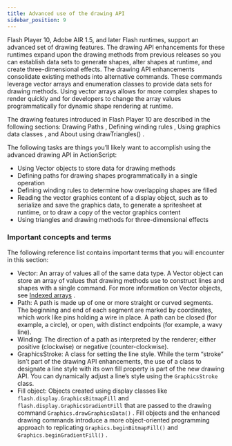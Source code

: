 ```yaml
---
title: Advanced use of the drawing API
sidebar_position: 9
---
```


Flash Player 10, Adobe AIR 1.5, and later Flash runtimes, support an advanced set of drawing features. The drawing API enhancements for these runtimes expand upon the drawing methods from previous releases so you can establish data sets to generate shapes, alter shapes at runtime, and create three-dimensional effects. The drawing API enhancements consolidate existing methods into alternative commands. These commands leverage vector arrays and enumeration classes to provide data sets for drawing methods. Using vector arrays allows for more complex shapes to render quickly and for developers to change the array values programmatically for dynamic shape rendering at runtime.

The drawing features introduced in Flash Player 10 are described in the following sections: Drawing Paths , Defining winding rules , Using graphics data classes , and About using drawTriangles() .

The following tasks are things you’ll likely want to accomplish using the advanced drawing API in ActionScript:

- Using Vector objects to store data for drawing methods
- Defining paths for drawing shapes programmatically in a single operation
- Defining winding rules to determine how overlapping shapes are filled
- Reading the vector graphics content of a display object, such as to serialize and save the graphics data, to generate a spritesheet at runtime, or to draw a copy of the vector graphics content
- Using triangles and drawing methods for three-dimensional effects

### Important concepts and terms

The following reference list contains important terms that you will encounter in this section:

- Vector: An array of values all of the same data type. A Vector object can store an array of values that drawing methods use to construct lines and shapes with a single command. For more information on Vector objects, see [Indexed arrays](/docs/development/core-actionscript-classes/working-with-arrays) .
- Path: A path is made up of one or more straight or curved segments. The beginning and end of each segment are marked by coordinates, which work like pins holding a wire in place. A path can be closed (for example, a circle), or open, with distinct endpoints (for example, a wavy line).
- Winding: The direction of a path as interpreted by the renderer; either positive (clockwise) or negative (counter-clockwise).
- GraphicsStroke: A class for setting the line style. While the term “stroke” isn’t part of the drawing API enhancements, the use of a class to designate a line style with its own fill property is part of the new drawing API. You can dynamically adjust a line’s style using the `GraphicsStroke` class.
- Fill object: Objects created using display classes like `flash.display.GraphicsBitmapFill` and `flash.display.GraphicsGradientFill` that are passed to the drawing command `Graphics.drawGraphicsData()` . Fill objects and the enhanced drawing commands introduce a more object-oriented programming approach to replicating `Graphics.beginBitmapFill()` and `Graphics.beginGradientFill()` .
